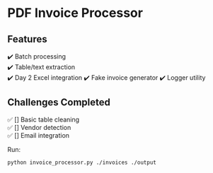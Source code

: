  # PDF Invoice Processor  
## Features  
✔️ Batch processing  
✔️ Table/text extraction  
✔️ Day 2 Excel integration
✔️ Fake invoice generator
✔️ Logger utility 


## Challenges Completed  
✅ [] Basic table cleaning  
✅ [] Vendor detection  
✅ [] Email integration  

Run:  
```bash
python invoice_processor.py ./invoices ./output
